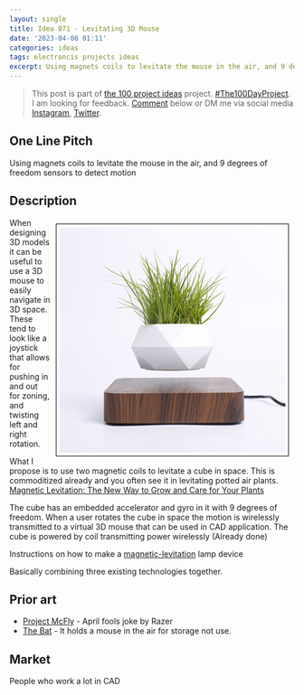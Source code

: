 ```yaml
---
layout: single
title: Idea 071 - Levitating 3D Mouse
date: '2023-04-08 01:11'
categories: ideas
tags: electroncis projects ideas
excerpt: Using magnets coils to levitate the mouse in the air, and 9 degrees of freedom sensors to detect motion
---
```


> This post is part of [the 100 project ideas](https://blog.abluestar.com/projects/2023-100-ideas/) project. [#The100DayProject](https://www.the100dayproject.org/). I am looking for feedback. <a href='#utterances-comments'>Comment</a> below or DM me via social media <a href="https://instagram.com/funvill" rel="nofollow noopener noreferrer"><i class="fab fa-fw fa-instagram" aria-hidden="true"></i><span class="label">Instagram</span></a>, <a href="https://twitter.com/funvill" rel="nofollow noopener noreferrer"><i class="fab fa-fw fa-twitter" aria-hidden="true"></i><span class="label">Twitter</span></a>.

## One Line Pitch

Using magnets coils to levitate the mouse in the air, and 9 degrees of freedom sensors to detect motion

## Description

<img src='\public\uploads\2023\magnetic-levitation-plant.png' alt='magnetic-levitation-plant' style="float: right; margin: 10px; max-width: 400px; border: 1px solid black; padding: 5px" >When designing 3D models it can be useful to use a 3D mouse to easily navigate in 3D space. These tend to look like a joystick that allows for pushing in and out for zoning, and twisting left and right rotation.

What I propose is to use two magnetic coils to levitate a cube in space. This is commoditized already and you often see it in levitating potted air plants. [Magnetic Levitation: The New Way to Grow and Care for Your Plants](https://discover.hubpages.com/living/Magnetic-Levitation-The-New-Way-to-Grow-and-Care-for-Your-Plants)

The cube has an embedded accelerator and gyro in it with 9 degrees of freedom. When a user rotates the cube in space the motion is wirelessly transmitted to a virtual 3D mouse that can be used in CAD application. The cube is powered by coil transmitting power wirelessly (Already done)

Instructions on how to make a [magnetic-levitation](https://learn.sparkfun.com/tutorials/magnetic-levitation/all) lamp device

Basically combining three existing technologies together.

## Prior art

- [Project McFly](https://www.razer.com/project-mcfly) - April fools joke by Razer
- [The Bat](https://www.kibardindesign.com/products/in-progress/the-bat-levitating-kibardin/) - It holds a mouse in the air for storage not use.

## Market

People who work a lot in CAD
